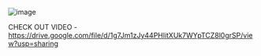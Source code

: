![image](https://github.com/user-attachments/assets/9a53415f-b9c4-48fb-a939-88c4fc05ced1)

CHECK OUT VIDEO - https://drive.google.com/file/d/1g7Jm1zJy44PHlitXUk7WYpTCZ8l0grSP/view?usp=sharing
